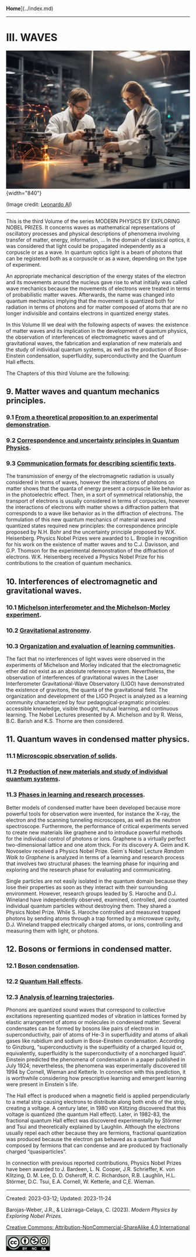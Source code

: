 **Home**](../index.md)

***

# III.  WAVES

![Waves](../figs/Leonardo_Diffusion_Waves.jpg){width="840"}

(Image credit: [Leonardo AI](https://leonardo.ai/))

***

This is the third Volume of the series MODERN PHYSICS BY EXPLORING NOBEL PRIZES. It concerns waves as mathematical representations of oscillatory processes and physical descriptions of phenomena involving transfer of matter, energy, information, … In the domain of classical optics, it was considered that light could be propagated independently as a corpuscle or as a wave. In quantum optics light is a beam of photons that can be registered both as a corpuscle or as a wave, depending on the type of experiment.

An appropriate mechanical description of the energy states of the electron and its movements around the nucleus gave rise to what initially was called wave mechanics because the movements of electrons were treated in terms of probabilistic matter waves. Afterwards, the name was changed into quantum mechanics implying that the movement is quantized both for radiation in terms of photons and for matter composed of atoms that are no longer indivisible and contains electrons in quantized energy states.

In this Volume III we deal with the following aspects of waves: the existence of matter waves and its implication in the development of quantum physics, the observation of interferences of electromagnetic waves and of gravitational waves, the fabrication and explanation of new materials and the study of individual quantum systems, as well as the production of Bose-Einstein condensation, superfluidity, superconductivity and the Quantum Hall effects.

The Chapters of this third Volume are the following:


## 9.   Matter waves and quantum mechanics principles.
### 9.1 [From a theoretical proposition to an experimental demonstration](vol-III-chap-9-sect-1.md).
### 9.2  [Correspondence and uncertainty principles in Quantum Physics](vol-III-chap-9-sect-2.md).
### 9.3  [Communication formats for describing scientific texts](vol-III-chap-9-sect-3.md).

The transmission of energy of the electromagnetic radiation is usually considered in terms of waves, however the interactions of photons on matter shows that the quanta of energy present a corpuscle like behavior as in the photoelectric effect. Then, in a sort of symmetrical relationship, the transport of electrons is usually considered in terms of corpuscles, however the interactions of electrons with matter shows a diffraction pattern that corresponds to a wave like behavior as in the diffraction of electrons. The formulation of this new quantum mechanics of material waves and quantized states required new principles: the correspondence principle proposed by N.H. Bohr and the uncertainty principle proposed by W.K. Heisenberg. Physics Nobel Prizes were awarded to L. Broglie in recognition for his work on the existence of matter waves and to C.J. Davisson, and G.P. Thomson for the experimental demonstration of the diffraction of electrons. W.K. Heisenberg received a Physics Nobel Prize for his contributions to the creation of quantum mechanics.

## 10.  Interferences of electromagnetic and gravitational waves.
### 10.1  [Michelson interferometer and the Michelson-Morley experiment](vol-III-chap-10-sect-1.md).
### 10.2  [Gravitational astronomy](vol-III-chap-10-sect-2.md).
### 10.3  [Organization and evaluation of learning communities](vol-III-chap-10-sect-3.md).

The fact that no interferences of light waves were observed in the experiments of Michelson and Morley indicated that the electromagnetic ether did not exist as an absolute reference system. Nevertheless, the observation of interferences of gravitational waves in the Laser Interferometer Gravitational-Wave Observatory (LIGO) have demonstrated the existence of gravitons, the quanta of the gravitational field. The organization and development of the LIGO Project is analyzed as a learning community characterized by four pedagogical-pragmatic principles: accessible knowledge, visible thought, mutual learning, and continuous learning. The Nobel Lectures presented by A. Michelson and by R. Weiss, B.C. Barish and K.S. Thorne are then considered.
       
## 11.  Quantum waves in condensed matter physics.
### 11.1  [Microscopic observation of solids](vol-III-chap-11-sect-1.md).
### 11.2  [Production of new materials and study of individual quantum systems](vol-III-chap-11-sect-2.md).
### 11.3  [Phases in learning and research processes](vol-III-chap-11-sect-3.md).

Better models of condensed matter have been developed because more powerful tools for observation were invented, for instance the X-ray, the electron and the scanning tunneling microscopes, as well as the neutron spectroscope. Furthermore, the performance of critical experiments served to create new materials like graphene and to introduce powerful methods for the individual control of photons or ions. Graphene is a virtually perfect two-dimensional lattice and one atom thick. For its discovery A. Geim and K. Novoselov received a Physics Nobel Prize. Geim´s Nobel Lecture *Random Walk to Graphene* is analyzed in terms of a learning and research process that involves two structural phases: the learning phase for inquiring and exploring and the research phase for evaluating and communicating. 

Single particles are not easily isolated in the quantum domain because they lose their properties as soon as they interact with their surrounding environment. However, research groups leaded by S. Haroche and D.J. Wineland have independently observed, examined, controlled, and counted individual quantum particles without destroying them. They shared a Physics Nobel Prize. While S. Haroche controlled and measured trapped photons by sending atoms through a trap formed by a microwave cavity, D.J. Wineland trapped electrically charged atoms, or ions, controlling and measuring them with light, or photons.
        
## 12.  Bosons or fermions in condensed matter.
### 12.1 [Boson condensation](vol-III-chap-12-sect-1.md).
### 12.2  [Quantum Hall effects](vol-III-chap-12-sect-2.md).
### 12.3  [Analysis of learning trajectories](vol-III-chap-12-sect-3.md).

Phonons are quantized sound waves that correspond to collective excitations representing quantized modes of vibration in lattices formed by elastic arrangement of atoms or molecules in condensed matter. Several condensates can be formed by bosons like pairs of electrons in superconductivity, pair of atoms of He-3 in superfluidity and atoms of alkali gases like rubidium and sodium in Bose-Einstein condensation. According to Ginzburg, “superconductivity is the superfluidity of a charged liquid or, equivalently, superfluidity is the superconductivity of a noncharged liquid”. Einstein predicted the phenomena of condensation in a paper published in July 1924; nevertheless, the phenomena was experimentally discovered till 1994 by Cornell, Wieman and Ketterle. In connection with this prediction, it is worthwhile considering how prescriptive learning and emergent learning were present in Einstein´s life.

The Hall effect is produced when a magnetic field is applied perpendicularly to a metal strip causing electrons to distribute along both ends of the strip, creating a voltage. A century later, in 1980 von Klitzing discovered that this voltage is quantized (the quantum Hall effect). Later, in 1982-83, the fractional quantum Hall effect was discovered experimentally by Störmer and Tsui and theoretically explained by Laughlin. Although the electrons usually repel each other because they are fermions, fractional quantization was produced because the electron gas behaved as a quantum fluid composed by fermions that can condense and are produced by fractionally charged “quasiparticles”.

In connection with previous reported contributions, Physics Nobel Prizes have been awarded to J. Bardeen, L. N. Cooper, J.R. Schrieffer, K. von Klitzing, D. M. Lee, D. D. Osheroff, R. C. Richardson, R.B. Laughlin, H.L. Störmer, D.C. Tsui, E.A. Cornell, W. Ketterle, and C,E. Wieman.

***

Created: 2023-03-12; Updated: 2023-11-24 

Barojas-Weber, J.R., & Lizárraga-Celaya, C. (2023).
_Modern Physics by Exploring Nobel Prizes._

[Creative Commons:  Attribution-NonCommercial-ShareAlike 4.0 International](https://creativecommons.org/licenses/by-nc-sa/4.0/legalcode)

![CC](../figs/cc-by-nc-sa_icon.png)



